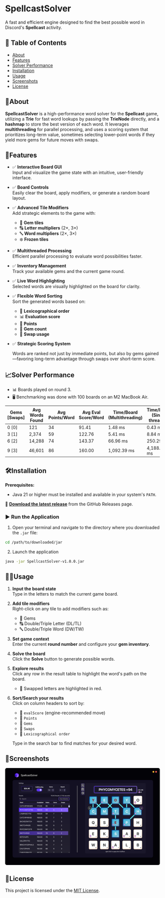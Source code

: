 # SpellcastSolver

A fast and efficient engine designed to find the best possible word in Discord's **Spellcast** activity.

## 📌 Table of Contents
- [About](#about)
- [Features](#features)
- [Solver Performance](#solver-performance)
- [Installation](#installation)
- [Usage](#usage)
- [Screenshots](#screenshots)
- [License](#license)

## 📖About

**SpellcastSolver** is a high-performance word solver for the **Spellcast** game, 
utilizing a **Trie** for fast word lookups by passing the **TrieNode** directly, and a **hashmap**
to store the best version of each word. It leverages **multithreading** for parallel processing,
and uses a scoring system that prioritizes long-term value, sometimes selecting lower-point 
words if they yield more gems for future moves with swaps.

## 🚀Features

- ✅ **Interactive Board GUI**  
  Input and visualize the game state with an intuitive, user-friendly interface.

- ✅ **Board Controls**  
  Easily clear the board, apply modifiers, or generate a random board layout.

- ✅ **Advanced Tile Modifiers**  
  Add strategic elements to the game with:
    - 💎 **Gem tiles**
    - 🔠 **Letter multipliers** (2×, 3×)
    - 🔤 **Word multipliers** (2×, 3×)
    - ❄️ **Frozen tiles**

- ✅ **Multithreaded Processing**  
  Efficient parallel processing to evaluate word possibilities faster.

- ✅ **Inventory Management**  
  Track your available gems and the current game round.

- ✅ **Live Word Highlighting**  
  Selected words are visually highlighted on the board for clarity.

- ✅ **Flexible Word Sorting**  
  Sort the generated words based on:
    - 📖 **Lexicographical order**
    - 📊 **Evaluation score**
    - 💯 **Points**
    - 💎 **Gem count**
    - 🔄 **Swap usage**

- ✅ **Strategic Scoring System**

  Words are ranked not just by immediate points, but also by gems gained—favoring long-term advantage 
  through swaps over short-term score.

## 📈Solver Performance

- 📊 Boards played on round 3.
- 🖥️ Benchmarking was done with 100 boards on an M2 MacBook Air.

| Gems [Swaps] | Avg Words Found | Avg Points/Word | Avg Eval Score/Word | Time/Board (Multithreading) | Time/Board (Single threaded) |
|--------------|-----------------|-----------------|---------------------|-----------------------------|------------------------------|
| 0 [0]        | 121             | 34              | 91.41               | 1.48 ms                     | 0.43 ms                      |
| 3 [1]        | 2,374           | 59              | 122.76              | 5.41 ms                     | 8.84 ms                      |
| 6 [2]        | 14,288          | 74              | 143.37              | 66.96 ms                    | 250.29 ms                    |
| 9 [3]        | 46,601          | 86              | 160.00              | 1,092.39 ms                 | 4,188.90 ms                  |


## 🛠️Installation

**Prerequisites:**
- Java 21 or higher must be installed and available in your system's `PATH`.

🔽 **[Download the latest release](https://github.com/dootz1/SpellcastSolver/releases/latest)** from the GitHub Releases page.

### ▶️ Run the Application

1. Open your terminal and navigate to the directory where you downloaded the `.jar` file:
```bash
cd /path/to/downloaded/jar
```

2. Launch the application 
```bash
java -jar SpellcastSolver-v1.0.0.jar
```

## 🧑‍💻Usage

1. **Input the board state**  
   Type in the letters to match the current game board.

2. **Add tile modifiers**  
   Right-click on any tile to add modifiers such as:
    - 💎 Gems
    - 🔠 Double/Triple Letter (DL/TL)
    - 🔤 Double/Triple Word (DW/TW)

3. **Set game context**  
   Enter the current **round number** and configure your **gem inventory**.

4. **Solve the board**  
   Click the **Solve** button to generate possible words.

5. **Explore results**  
   Click any row in the result table to highlight the word's path on the board.
    - 🔴 Swapped letters are highlighted in red.

6. **Sort/Search your results**  
   Click on column headers to sort by:
    - 🧠 `evalScore` (engine-recommended move)
    - 💯 `Points`
    - 💎 `Gems`
    - 🔄 `Swaps`
    - 📖 `Lexicographical order`

   Type in the search bar to find matches for your desired word.


## 📸Screenshots

![Alt text](screenshots/screenshot.png?raw=true "Optional Title")

## 📝License

This project is licensed under the [MIT License](LICENSE).